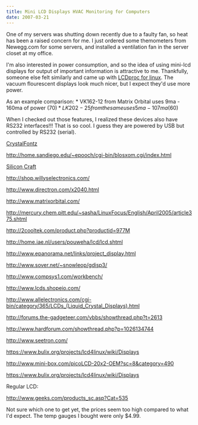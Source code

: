 ```yaml
---
title: Mini LCD Displays HVAC Monitoring for Computers
date: 2007-03-21
---
```

One of my servers was shutting down recently due to a faulty fan, so heat has been a raised concern for me. I just ordered some themometers from Newegg.com for some servers, and installed a ventilation fan in the server closet at my office.

I'm also interested in power consumption, and so the idea of using mini-lcd displays for output of important information is attractive to me. Thankfully, someone else felt similarly and came up with <a href="http://lcdproc.org/">LCDproc for linux</a>. The vacuum flourescent displays look much nicer, but I expect they'd use more power.

As an example comparison: * VK162-12  from Matrix Orbital uses 9ma - 160ma of power ($70)* LK202-25  from the same uses 5ma - 107ma ($60)

When I checked out those features, I realized these devices also have RS232 interfaces!!! That is so cool. I guess they are powered by USB but controlled by RS232 (serial).

<a href="http://www.crystalfontz.com/products/index-ser.html">CrystalFontz</a>

<a href="http://home.sandiego.edu/~epooch/cgi-bin/blosxom.cgi/index.html">http://home.sandiego.edu/~epooch/cgi-bin/blosxom.cgi/index.html</a>

<a href="http://www.siliconcraft.net/products.htm#PCKIT1">Silicon Craft</a>

<a href="http://shop.willyselectronics.com/">http://shop.willyselectronics.com/</a>

<a href="http://www.directron.com/x2040.html">http://www.directron.com/x2040.html</a>

<a href="http://www.matrixorbital.com/">http://www.matrixorbital.com/</a>

<a href="http://mercury.chem.pitt.edu/~sasha/LinuxFocus/English/April2005/article375.shtml">http://mercury.chem.pitt.edu/~sasha/LinuxFocus/English/April2005/article375.shtml</a>

<a href="http://2cooltek.com/product.php?productid=977">http://2cooltek.com/product.php?productid=977M</a>

<a href="http://home.iae.nl/users/pouweha/lcd/lcd.shtml">http://home.iae.nl/users/pouweha/lcd/lcd.shtml</a>

<a href="http://www.epanorama.net/links/project_display.html">http://www.epanorama.net/links/project_display.html</a>

<a href="http://www.sover.net/~snowleop/gdisp3/">http://www.sover.net/~snowleop/gdisp3/</a>

<a href="http://www.compsys1.com/workbench/">http://www.compsys1.com/workbench/</a>

<a href="http://www.lcds.shopeio.com/">http://www.lcds.shopeio.com/</a>

<a href="http://www.allelectronics.com/cgi-bin/category/365/LCDs_(Liquid_Crystal_Displays).html">http://www.allelectronics.com/cgi-bin/category/365/LCDs_(Liquid_Crystal_Displays).html</a>

<a href="http://forums.the-gadgeteer.com/vbbs/showthread.php?t=2613">http://forums.the-gadgeteer.com/vbbs/showthread.php?t=2613</a>

<a href="http://www.hardforum.com/showthread.php?p=1026134744">http://www.hardforum.com/showthread.php?p=1026134744</a>

<a href="http://www.seetron.com/">http://www.seetron.com/</a>

<a href="https://www.bulix.org/projects/lcd4linux/wiki/Displays">https://www.bulix.org/projects/lcd4linux/wiki/Displays</a>

<a href="http://www.mini-box.com/picoLCD-20x2-OEM?sc=8&category=490">http://www.mini-box.com/picoLCD-20x2-OEM?sc=8&category=490</a>

<a href="https://www.bulix.org/projects/lcd4linux/wiki/Displays">https://www.bulix.org/projects/lcd4linux/wiki/Displays</a>

Regular LCD:

http://www.geeks.com/products_sc.asp?Cat=535

Not sure which one to get yet, the prices seem too high compared to what I'd expect. The temp gauges I bought were only $4.99.


